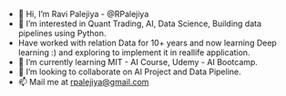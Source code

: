 - 👋 Hi,
  I’m Ravi Palejiya - @RPalejiya
- 👀 I’m interested in Quant Trading, AI, Data Science, Building data pipelines using Python. 
- Have worked with relation Data for 10+ years and now learning Deep learning :) and exploring to implement it in reallife application. 
- 🌱 I’m currently learning MIT - AI Course, Udemy - AI Bootcamp. 
- 💞️ I’m looking to collaborate on AI Project and Data Pipeline.  
- 📫 Mail me at rpalejiya@gmail.com

<!---
RPalejiya/RPalejiya is a ✨ special ✨ repository because its `README.md` (this file) appears on your GitHub profile.
You can click the Preview link to take a look at your changes.
--->
